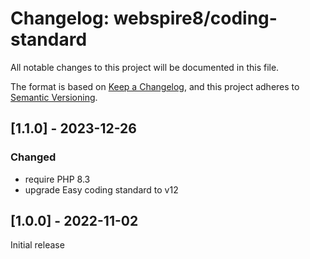 # Changelog: webspire8/coding-standard
All notable changes to this project will be documented in this file.

The format is based on [Keep a Changelog](https://keepachangelog.com/en/1.0.0/),
and this project adheres to [Semantic Versioning](https://semver.org/spec/v2.0.0.html).

## [1.1.0] - 2023-12-26
### Changed
- require PHP 8.3
- upgrade Easy coding standard to v12

## [1.0.0] - 2022-11-02
Initial release
